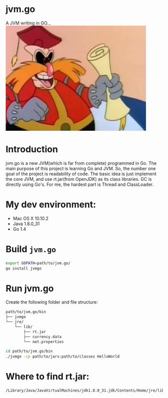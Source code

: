 # jvm.go
A JVM writing in GO...
![jvm.go Logo](https://raw.githubusercontent.com/zxh0/jvm.go/master/jvmgo.png)

# Introduction
jvm.go is a new JVM(which is far from complete) programmed in Go. The main purpose of this project is learning Go and JVM. So, the number one goal of the project is readability of code. The basic idea is just implement the core JVM, and use rt.jar(from OpenJDK) as its class libraries. GC is directly using Go's. For me, the hardest part is Thread and ClassLoader.

# My dev environment:
  * Mac OS X 10.10.2
  * Java 1.8.0_31
  * Go 1.4

# Build `jvm.go`

```sh
export GOPATH=path/to/jvm.go/
go install jvmgo
```

# Run jvm.go
Create the following folder and file structure:

```
path/to/jvm.go/bin
├── jvmgo
└── jre/
    └── lib/
        ├── rt.jar
        ├── currency.data
        └── net.properties
```

```sh
cd path/to/jvm.go/bin
./jvmgo -cp path/to/jars:path/to/classes HelloWorld
```

# Where to find rt.jar: 

```sh
/Library/Java/JavaVirtualMachines/jdk1.8.0_31.jdk/Contents/Home/jre/lib/rt.jar
```

